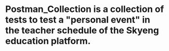 # Postman_Collection is a collection of tests to test a "personal event" in the teacher schedule of the Skyeng education platform.
